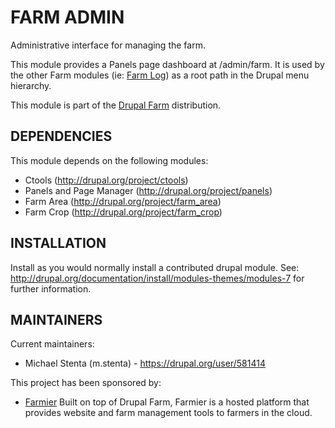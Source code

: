 FARM ADMIN
==========

Administrative interface for managing the farm.

This module provides a Panels page dashboard at /admin/farm. It is used by the
other Farm modules (ie: [Farm Log](http://drupal.org/project/farm_log)) as a
root path in the Drupal menu hierarchy.

This module is part of the [Drupal Farm](http://drupal.org/project/farm)
distribution.

DEPENDENCIES
------------

This module depends on the following modules:

 * Ctools (http://drupal.org/project/ctools)
 * Panels and Page Manager (http://drupal.org/project/panels)
 * Farm Area (http://drupal.org/project/farm_area)
 * Farm Crop (http://drupal.org/project/farm_crop)

INSTALLATION
------------

Install as you would normally install a contributed drupal module. See:
http://drupal.org/documentation/install/modules-themes/modules-7 for further
information.

MAINTAINERS
-----------

Current maintainers:
 * Michael Stenta (m.stenta) - https://drupal.org/user/581414

This project has been sponsored by:
 * [Farmier](http://farmier.com)
   Built on top of Drupal Farm, Farmier is a hosted platform that provides
   website and farm management tools to farmers in the cloud.
